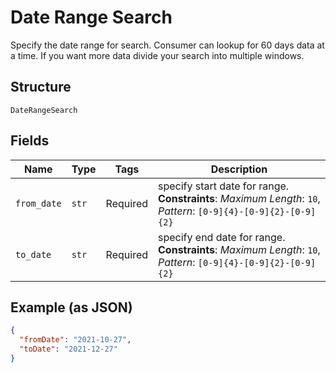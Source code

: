 
# Date Range Search

Specify the date range for search. Consumer can lookup for 60 days data at a time. If you want more data divide your search into multiple windows.

## Structure

`DateRangeSearch`

## Fields

| Name | Type | Tags | Description |
|  --- | --- | --- | --- |
| `from_date` | `str` | Required | specify start date for range.<br>**Constraints**: *Maximum Length*: `10`, *Pattern*: `[0-9]{4}-[0-9]{2}-[0-9]{2}` |
| `to_date` | `str` | Required | specify end date for range.<br>**Constraints**: *Maximum Length*: `10`, *Pattern*: `[0-9]{4}-[0-9]{2}-[0-9]{2}` |

## Example (as JSON)

```json
{
  "fromDate": "2021-10-27",
  "toDate": "2021-12-27"
}
```

